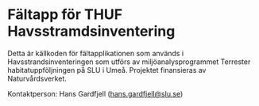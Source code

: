# Fältapp för THUF Havsstramdsinventering

Detta är källkoden för fältapplikationen som används i Havsstrandsinventeringen som 
utförs av miljöanalysprogrammet Terrester habitatuppföljningen på SLU i Umeå. Projektet
finansieras av Naturvårdsverket.

Kontaktperson: Hans Gardfjell (hans.gardfjell@slu.se)
